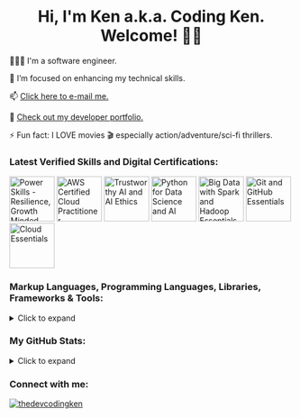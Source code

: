 <meta name="google-site-verification" content="FscKtGNr9FhtKO7F6JX0py_fleDaenj827Abbb02SE8" />

<h1 align="center">Hi, I'm Ken a.k.a. Coding Ken. Welcome! 👋🏾</h1>

👨🏾‍💻 I'm a software engineer.<br>

💼 I’m focused on enhancing my technical skills.<br> 

📫 [Click here to e-mail me.](https://linktr.ee/TheDevCodingKen)<br>

👀 [Check out my developer portfolio.](https://www.CodingKen.dev/)<br>

⚡ Fun fact: I LOVE movies 🎬 especially action/adventure/sci-fi thrillers.


### Latest Verified Skills and Digital Certifications:
<!--START_SECTION:badges-->
<a href="https://www.credly.com/badges/1b8aeabf-b7f6-40b4-9192-5149b012f68b" title="Power Skills - Resilience, Growth Minded, Learning Agility, Time Management"><img src="https://images.credly.com/size/80x80/images/953dbff8-c1fc-4dd8-a634-bbe0c15e60a7/image.png" alt="Power Skills - Resilience, Growth Minded, Learning Agility, Time Management" width="80" height="80"></a>
<a href="https://www.credly.com/badges/b86c1585-1389-4d51-9f9d-113941777b68" title="AWS Certified Cloud Practitioner"><img src="https://images.credly.com/size/80x80/images/00634f82-b07f-4bbd-a6bb-53de397fc3a6/image.png" alt="AWS Certified Cloud Practitioner" width="80" height="80"></a>
<a href="https://www.credly.com/badges/5653a2c5-afed-442a-ab0a-12ffeb89000b" title="Trustworthy AI and AI Ethics"><img src="https://images.credly.com/size/80x80/images/25d0ed8f-02ee-4277-bf8f-2dacfe123a79/Trustworthy-AI-and-AI-Ethics-Foundations.png" alt="Trustworthy AI and AI Ethics" width="80" height="80"></a>
<a href="https://www.credly.com/badges/b29ad67b-cf24-47d7-9714-286042dae1f0" title="Python for Data Science and AI"><img src="https://images.credly.com/size/80x80/images/40bee502-a5b3-4365-90e7-57eed5067594/image.png" alt="Python for Data Science and AI" width="80" height="80"></a>
<a href="https://www.credly.com/badges/9f0a14d6-38f9-4cf0-82c6-1df1354b804b" title="Big Data with Spark and Hadoop Essentials"><img src="https://images.credly.com/size/80x80/images/dea01098-7cb4-4131-91b3-bb397d1e16a1/image.png" alt="Big Data with Spark and Hadoop Essentials" width="80" height="80"></a>
<a href="https://www.credly.com/badges/5a508097-b711-49b4-bf5a-47dec1afadfe" title="Git and GitHub Essentials"><img src="https://images.credly.com/size/80x80/images/9a0255eb-a47d-4f3a-9611-243bfe3eb9e4/image.png" alt="Git and GitHub Essentials" width="80" height="80"></a>
<a href="https://www.credly.com/badges/3e301ef6-f7e4-4698-a5a3-8c6e4275acb5" title="Cloud Essentials"><img src="https://images.credly.com/size/80x80/images/5ee26427-f944-4182-b802-459462184c9a/image.png" alt="Cloud Essentials" width="80" height="80"></a>
<!--END_SECTION:badges-->

 ### Markup Languages, Programming Languages, Libraries, Frameworks & Tools:
<details>
<summary>Click to expand</summary>
<p>
 <img src="https://img.shields.io/badge/Markdown-000000?style=for-the-badge&logo=markdown&logoColor=white" />
 <img src="https://img.shields.io/badge/HTML5-E34F26?style=for-the-badge&logo=html5&logoColor=white" />
 <img src="https://img.shields.io/badge/CSS3-1572B6?style=for-the-badge&logo=css3&logoColor=white" />
 <img src="https://img.shields.io/badge/YAML-CB171E?style=for-the-badge&logo=css3&logoColor=white" />
 <img src="https://img.shields.io/badge/JSON-000?style=for-the-badge&logo=css3&logoColor=white" />
 <img src="https://img.shields.io/badge/SVG-Markup?style=for-the-badge&logo=css3&logoColor=white" />
 <img src="https://img.shields.io/badge/Sass-CC6699?style=for-the-badge&logo=sass&logoColor=white" />
 <img src="https://img.shields.io/badge/Bootstrap-563D7C?style=for-the-badge&logo=bootstrap&logoColor=white" />
 <img src="https://img.shields.io/badge/Python-3776AB?style=for-the-badge&logo=python&logoColor=white" />
 <img src="https://img.shields.io/badge/JavaScript-323330?style=for-the-badge&logo=javascript&logoColor=F7DF1E" />
 <img src="https://img.shields.io/badge/jQuery-0769AD?style=for-the-badge&logo=jquery&logoColor=white" />
 <img src="https://img.shields.io/badge/Node.js-43853D?style=for-the-badge&logo=node.js&logoColor=white" />
 <img src="https://img.shields.io/badge/Express.js-000000?style=for-the-badge&logo=express&logoColor=white" />
 <img src="https://img.shields.io/badge/React-20232A?style=for-the-badge&logo=react&logoColor=61DAFB" />
 <img src="https://img.shields.io/badge/Webpack-8DD6F9?style=for-the-badge&logo=Webpack&logoColor=white" />
 <img src="https://img.shields.io/badge/Babel-F9DC3E?style=for-the-badge&logo=babel&logoColor=white" />
 <img src="https://img.shields.io/badge/eslint-3A33D1?style=for-the-badge&logo=eslint&logoColor=white" />
 <img src="https://img.shields.io/badge/prettier-1A2C34?style=for-the-badge&logo=prettier&logoColor=F7BA3E" />
</p>

<p>
 <a href="https://code.visualstudio.com/" target="_blank" rel="noreferrer"> <img src="https://cdn.jsdelivr.net/gh/devicons/devicon/icons/vscode/vscode-original-wordmark.svg" alt="Visual Studio Code" width="70" height="70"/></a>
 <a href="https://brew.sh/" target="_blank" rel="noreferrer"> <img src="https://brew.sh/assets/img/homebrew-256x256.png" alt="Homebrew" width="70" height="70"/></a>
 <a href="https://www.npmjs.com/" target="_blank" rel="noreferrer"> <img src="https://cdn.jsdelivr.net/gh/devicons/devicon/icons/npm/npm-original-wordmark.svg" alt="npm.js" width="70" height="70"/></a>
 <a href="https://git-scm.com/" target="_blank" rel="noreferrer"> <img src="https://cdn.jsdelivr.net/gh/devicons/devicon/icons/git/git-original-wordmark.svg"
  alt="Git" width="70" height="70"/></a>
 <a href="https://github.com/" target="_blank" rel="noreferrer"> <img src="https://cdn.jsdelivr.net/gh/devicons/devicon/icons/github/github-original-wordmark.svg" alt="GitHub" width="70" height="70"/></a>
</p>
</details>

### My GitHub Stats:
<details>
<summary>Click to expand</summary>
<h3 align="center">
<a href="https://github.com/TheDevCodingKen/github-readme-stats">
  <img align="center" src="https://github-readme-stats-zeta-tan-78.vercel.app/api/top-langs/?username=TheDevCodingKen&layout=donut&theme=algolia&count-private=true&hide_progress=true" />
  <img align="center" src="https://github-readme-stats-zeta-tan-78.vercel.app/api?username=TheDevCodingKen&theme=algolia&show_icons=true&hide_rank=true" />
  <img align="center" src="https://github-readme-streak-stats-pearl-six.vercel.app?user=TheDevCodingKen&theme=algolia&exclude_days=Sun%2CSat" />
</a>
</details>

### Connect with me:
<p align="left">
 <a href="https://linkedin.com/in/thedevcodingken" target="_blank">
  <img align="center" src="https://img.shields.io/badge/linkedin-%230077B5.svg?&style=for-the-badge&logo=linkedin&logoColor=white" alt="thedevcodingken" /></a>
</p>

